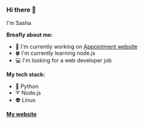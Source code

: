 ### Hi there 👋

I'm Sasha

**Breafly about me:**

- 🔭 I'm currently working on [Appointment website](https://github.com/Sasha-hk/Appointment-website "link to the repository")
- 🍀 I'm currently learning node.js
- 💻 I'm looking for a web developer job

**My tech stack:**

- 🐍 Python
- ➰ Node.js
- 👽 Linux

**[My website](https://petryk.me "Petryk Oleksandr's website")**
